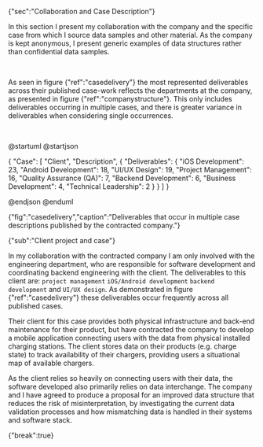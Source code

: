 {"sec":"Collaboration and Case Description"}

In this section I present my collaboration with the company and the specific case from which I source data samples and other material. As the company is kept anonymous, I present generic examples of data structures rather than confidential data samples. 

<br>

As seen in figure {"ref":"casedelivery"} the most represented deliverables across their published case-work reflects the departments at the company, as presented in figure {"ref":"companystructure"}. This only includes deliverables occurring in multiple cases, and there is greater variance in deliverables when considering single occurrences.

<br>

@startuml
@startjson

<style>
jsonDiagram {
    BackGroundColor transparent
    node {
        BackGroundColor white
        highlight {
            BackGroundColor #ff9999
        }
    }
}
</style>

{
    "Case": [
        "Client",
        "Description",
        {
            "Deliverables": {
                "iOS Development": 23,
                "Android Development": 18,
                "UI/UX Design": 19,
                "Project Management": 16,
                "Quality Assurance (QA)": 7,
                "Backend Development": 6,
                "Business Development": 4,
                "Technical Leadership": 2
            }
        }
    ]
}

@endjson
@enduml

{"fig":"casedelivery","caption":"Deliverables that occur in multiple case descriptions published by the contracted company."}

{"sub":"Client project and case"}

In my collaboration with the contracted company I am only involved with the engineering department, who are responsible for software development and coordinating backend engineering with the client. The deliverables to this client are: `project management` `iOS/Android development` `backend development` and `UI/UX design`. As demonstrated in figure {"ref":"casedelivery"} these deliverables occur frequently across all published cases.

Their client for this case provides both physical infrastructure and back-end maintenance for their product, but have contracted the company to develop a mobile application connecting users with the data from physical installed charging stations. The client stores data on their products (e.g. charge state) to track availability of their chargers, providing users a situational map of available chargers.

As the client relies so heavily on connecting users with their data, the software developed also primarily relies on data interchange. The company and I have agreed to produce a proposal for an improved data structure that reduces the risk of misinterpretation, by investigating the current data validation processes and how mismatching data is handled in their systems and software stack.

{"break":true}